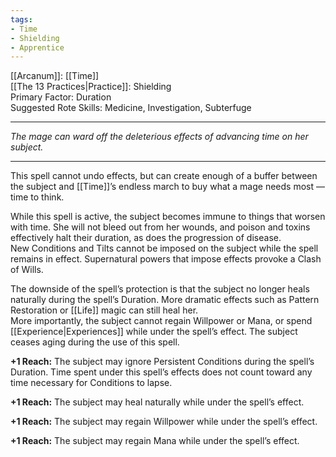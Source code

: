 ```yaml
---
tags:
- Time
- Shielding
- Apprentice
---
```


[[Arcanum]]: [[Time]]\
[[The 13 Practices|Practice]]: Shielding\
Primary Factor: Duration\
Suggested Rote Skills: Medicine, Investigation, Subterfuge

---

_The mage can ward off the deleterious effects of advancing time on her subject._

---

This spell cannot undo effects, but can create enough of a buffer between the subject and [[Time]]’s endless march to buy what a mage needs most — time to think.

While this spell is active, the subject becomes immune to things that worsen with time. She will not bleed out from her wounds, and poison and toxins effectively halt their duration, as does the progression of disease.\
New Conditions and Tilts cannot be imposed on the subject while the spell remains in effect. Supernatural powers that impose effects provoke a Clash of Wills.

The downside of the spell’s protection is that the subject no longer heals naturally during the spell’s Duration. More dramatic effects such as Pattern Restoration or [[Life]] magic can still heal her.\
More importantly, the subject cannot regain Willpower or Mana, or spend [[Experience|Experiences]] while under the spell’s effect. The subject ceases aging during the use of this spell.

**+1 Reach:** The subject may ignore Persistent Conditions during the spell’s Duration. Time spent under this spell’s effects does not count toward any time necessary for Conditions to lapse.

**+1 Reach:** The subject may heal naturally while under the spell’s effect.

**+1 Reach:** The subject may regain Willpower while under the spell’s effect.

**+1 Reach:** The subject may regain Mana while under the spell’s effect.
